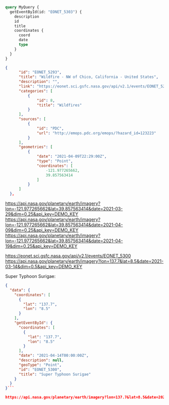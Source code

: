```graphql
query MyQuery {
  getEventById(id: "EONET_5303") {
    description
    id
    title
    coordinates {
      coord
      date
      type
    }
  }
}
```

```json
{
      "id": "EONET_5293",
      "title": "Wildfire - NW of Chico, California - United States",
      "description": "",
      "link": "https://eonet.sci.gsfc.nasa.gov/api/v2.1/events/EONET_5293",
      "categories": [
          {
              "id": 8,
              "title": "Wildfires"
          }
      ],
      "sources": [
          {
              "id": "PDC",
              "url": "http://emops.pdc.org/emops/?hazard_id=123223"
          }
      ],
      "geometries": [
          {
              "date": "2021-04-09T22:29:00Z",
              "type": "Point",
              "coordinates": [
                  -121.977265662,
                  39.857563414
              ]
          }
      ]
  },
```

https://api.nasa.gov/planetary/earth/imagery?lon=-121.977265662&lat=39.857563414&date=2021-03-29&dim=0.25&api_key=DEMO_KEY
https://api.nasa.gov/planetary/earth/imagery?lon=-121.977265662&lat=39.857563414&date=2021-04-09&dim=0.25&api_key=DEMO_KEY
https://api.nasa.gov/planetary/earth/imagery?lon=-121.977265662&lat=39.857563414&date=2021-04-19&dim=0.25&api_key=DEMO_KEY

https://eonet.sci.gsfc.nasa.gov/api/v2.1/events/EONET_5300
https://api.nasa.gov/planetary/earth/imagery?lon=137.7&lat=8.5&date=2021-03-14&dim=0.5&api_key=DEMO_KEY

Super Typhoon Surigae:

```json
{
  "data": {
    "coordinates": [
      {
        "lat": "137.7",
        "lon": "8.5"
      }
    ],
    "getEventById": {
      "coordinates": [
        {
          "lat": "137.7",
          "lon": "8.5"
        }
      ],
      "date": "2021-04-14T00:00:00Z",
      "description": null,
      "geoType": "Point",
      "id": "EONET_5300",
      "title": "Super Typhoon Surigae"
    }
  }
}```

https://api.nasa.gov/planetary/earth/imagery?lon=137.7&lat=8.5&date=2021-04-14&dim=0.5&api_key=DEMO_KEY
